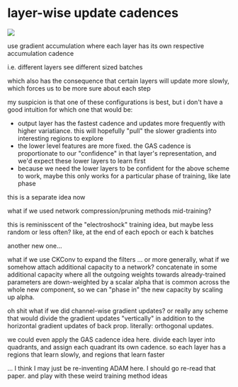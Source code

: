 # layer-wise update cadences

![](https://img.shields.io/badge/tag-wip-lightgrey)


use gradient accumulation where each layer has its own respective accumulation cadence

i.e. different layers see different sized batches

which also has the consequence that certain layers will update more slowly, which forces us to be more sure about each step

my suspicion is that one of these configurations is best, but i don't have a good intuition for which one that would be:

- output layer has the fastest cadence and updates more frequently with higher variatiance. this will hopefully "pull" the slower gradients into interesting regions to explore
- the lower level features are more fixed. the GAS cadence is proportionate to our "confidence" in that layer's representation, and we'd expect these lower layers to learn first
- because we need the lower layers to be confident for the above scheme to work, maybe this only works for a particular phase of training, like late phase

this is a separate idea now

what if we used network compression/pruning methods mid-training?

this is reminisscent of the "electroshock" training idea, but maybe less random or less often? like, at the end of each epoch or each k batches

another new one...

what if we use CKConv to expand the filters ... or more generally, what if we somehow attach additional capacity to a network?
concatenate in some additional capacity where all the outgoing weights towards already-trained parameters are down-weighted by a scalar alpha that is
common across the whole new component, so we can "phase in" the new capacity by scaling up alpha.

oh shit what if we did channel-wise gradient updates? or really any scheme that would divide the gradient updates "vertically" in addition to the horizontal
gradient updates of back prop. literally: orthogonal updates.

we could even apply the GAS cadence idea here. divide each layer into quadrants, and assign each quadrant its own cadence. so each layer has a regions that learn
slowly, and regions that learn faster

... I think I may just be re-inventing ADAM here. I should go re-read that paper. and play with these weird training method ideas
